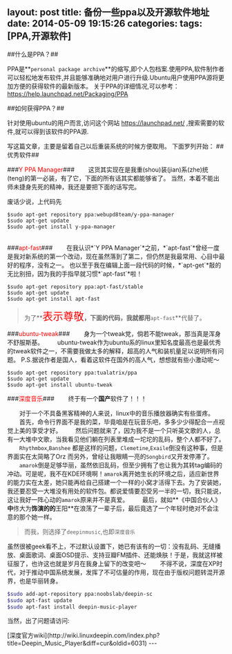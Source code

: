 layout: post
title: 备份一些ppa以及开源软件地址
date: 2014-05-09 19:15:26
categories: 
tags: [PPA,开源软件]
---
<!--more-->
##什么是PPA？##

PPA是**`personal package archive`**的缩写,即个人包档案.使用PPA,软件制作者可以轻松地发布软件,并且能够准确地对用户进行升级.Ubuntu用户使用PPA源将更加方便的获得软件的最新版本。
关于PPA的详细情况,可以参考：https://help.launchpad.net/Packaging/PPA

##如何获得PPA？##

针对使用ubuntu的用户而言,访问这个网站  https://launchpad.net/  ,搜索需要的软件,就可以得到该软件的PPA源.

写这篇文章，主要是留着自己以后重装系统的时候方便取用。
下面罗列开始：
##优秀软件##

###<font color="#ff0000">Y PPA Manager</font>###
&emsp;&emsp;这货其实现在是我重(shou)装(jian)系(zhe)统(teng)的第一必装，有了它，下面的所有话其实都能够省了。
当然，本着不能出师未捷身先死的精神，我还是要把下面的话写完。

废话少说，上代码先
```shell
$sudo apt-get repository ppa:webupd8team/y-ppa-manager
$sudo apt-get update
$sudo apt-get install y-ppa-manager
```
</br>
###<font color="#ff0000">apt-fast</font>###
&emsp;&emsp;在我认识*`Y PPA Manager`*之前，*`apt-fast`*曾经一度是我对新系统的第一个改动，现在虽然落到了第二，但仍然是我最常用、心目中最好的程序，没有之一。
也以至于我在编辑上面一段代码的时候，*`apt-get`*敲的无比别扭，因为我的手指早就习惯*`apt-fast`*啦！

```shell
$sudo apt-get repository ppa:apt-fast/stable
$sudo apt-get update
$sudo apt-get install apt-fast
```
>为了**<font color="#ff0000" size="5px">表示尊敬</font>**，下面的代码，我就都用**`apt-fast`**代替了。

###<font color="#ff0000">ubuntu-tweak</font>###
&emsp;&emsp;身为一个tweak党，倘若不能tweak，那当真是浑身不舒服斯基。
&emsp;&emsp;ubuntu-tweak作为ubuntu系的linux里知名度最高也是最优秀的tweak软件之一，不需要我做太多的解释，超高的人气和装机量足以说明所有问题。
P.S.据说作者是国人，看着这软件在国外的高人气，想想就有些小激动呢～
```shell
$sudo apt-get repository ppa:tualatrix/ppa
$sudo apt-get update
$sudo apt-get install ubuntu-tweak
```
###<font color="#ff0000">深度音乐</font>###
&emsp;&emsp;终于有一个**国产**软件了！！！

&emsp;&emsp;对于一个不具备黑客精神的人来说，linux中的音乐播放器确实有些蛋疼。
&emsp;&emsp;首先，命令行界面不是我的菜，毕竟咱是在玩音乐吧，多多少少得配合一点视觉上美的享受才好。
&emsp;&emsp;然后问题就来了，因为我不是一个只听英文歌的人，总有一大堆中文歌，当我看见他们躺在列表里堆成一坨坨的乱码，整个人都不好了。
&emsp;&emsp;`Rhythmbox`,`Banshee` 都是这样的问题，`Clemetine`,`Exaile`倒没有这种事，但是界面实在太简略了Orz
而另外，曾经让我眼睛一亮的`Songbird`又开发停滞了。
&emsp;&emsp;`amarok`倒是足够华丽，虽然依旧乱码，但至少拥有了也让我为其转tag编码的冲动。可是呢，我不在KDE环境啊！`amarok`离开她生长的环境之后，适应新世界的能力实在太差，她只能再给自己搭建一个一样的小窝才活得下去。为了安装她，我还要忍受一大堆没有用处的软件包。都说爱情要忍受另一半的一切，我只能说，这让我好一阵心动的`amarok`原来并不是真爱。
&emsp;&emsp;最后，就如**《中国合伙人》**中**佟大为**饰演的的**王阳**在浪荡了一辈子后，最后竟选了一个年轻时绝对不会注意的那个她一样。
>而我，则选择了`deepinmusic`,也即`深度音乐`

虽然很被geek看不上，不过默认设置下，她已有该有的一切：没有乱码、无缝播放、桌面歌词、桌面OSD提示、支持豆瓣FM插件、还能焕肤！于是，我就这样被征服了，也许这也就是岁月在我身上留下的改变吧～
&emsp;&emsp;不得不说，深度在XP时代，对于推动中国系统发展，发挥了不可估量的作用，现在由于版权问题转混开源界，也是华丽转身。
```bash
$sudo add-apt-repository ppa:noobslab/deepin-sc
$sudo apt-fast update
$sudo apt-fast install deepin-music-player
```
<p>当然，出了问题请访问:</p>[深度官方wiki](http://wiki.linuxdeepin.com/index.php?title=Deepin_Music_Player&diff=cur&oldid=6031)
---

